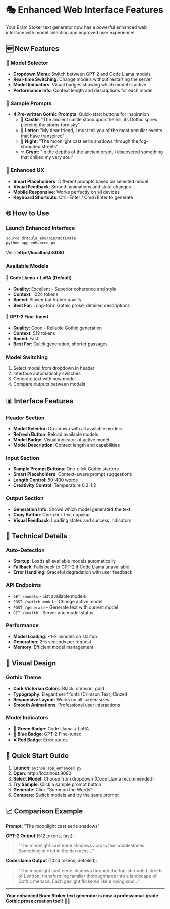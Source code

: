 # 🎭 Enhanced Web Interface Features

Your Bram Stoker text generator now has a powerful enhanced web interface with model selection and improved user experience!

## 🆕 New Features

### 🔄 **Model Selector**
- **Dropdown Menu**: Switch between GPT-2 and Code Llama models
- **Real-time Switching**: Change models without restarting the server
- **Model Indicators**: Visual badges showing which model is active
- **Performance Info**: Context length and descriptions for each model

### 📝 **Sample Prompts**
- **4 Pre-written Gothic Prompts**: Quick-start buttons for inspiration
  - 🏰 **Castle**: "The ancient castle stood upon the hill, its Gothic spires piercing the storm-torn sky"
  - 💌 **Letter**: "My dear friend, I must tell you of the most peculiar events that have transpired"
  - 🌙 **Night**: "The moonlight cast eerie shadows through the fog-shrouded streets" 
  - ⚰️ **Crypt**: "In the depths of the ancient crypt, I discovered something that chilled my very soul"

### 🎯 **Enhanced UX**
- **Smart Placeholders**: Different prompts based on selected model
- **Visual Feedback**: Smooth animations and state changes
- **Mobile Responsive**: Works perfectly on all devices
- **Keyboard Shortcuts**: Ctrl+Enter / Cmd+Enter to generate

## 🌐 **How to Use**

### Launch Enhanced Interface
```bash
source dracula_env/bin/activate
python app_enhanced.py
```

Visit: **http://localhost:8080**

### Available Models

#### 🦙 **Code Llama + LoRA** (Default)
- **Quality**: Excellent - Superior coherence and style
- **Context**: 1024 tokens
- **Speed**: Slower but higher quality
- **Best For**: Long-form Gothic prose, detailed descriptions

#### 🤖 **GPT-2 Fine-tuned** 
- **Quality**: Good - Reliable Gothic generation
- **Context**: 512 tokens  
- **Speed**: Fast
- **Best For**: Quick generation, shorter passages

### Model Switching
1. Select model from dropdown in header
2. Interface automatically switches
3. Generate text with new model
4. Compare outputs between models

## 📊 **Interface Features**

### Header Section
- **Model Selector**: Dropdown with all available models
- **Refresh Button**: Reload available models
- **Model Badge**: Visual indicator of active model
- **Model Description**: Context length and capabilities

### Input Section
- **Sample Prompt Buttons**: One-click Gothic starters
- **Smart Placeholders**: Context-aware prompt suggestions
- **Length Control**: 50-400 words
- **Creativity Control**: Temperature 0.3-1.2

### Output Section
- **Generation Info**: Shows which model generated the text
- **Copy Button**: One-click text copying
- **Visual Feedback**: Loading states and success indicators

## 🔧 **Technical Details**

### Auto-Detection
- **Startup**: Loads all available models automatically
- **Fallback**: Falls back to GPT-2 if Code Llama unavailable
- **Error Handling**: Graceful degradation with user feedback

### API Endpoints
- `GET /models` - List available models
- `POST /switch_model` - Change active model
- `POST /generate` - Generate text with current model
- `GET /health` - Server and model status

### Performance
- **Model Loading**: ~1-2 minutes on startup
- **Generation**: 2-5 seconds per request
- **Memory**: Efficient model management

## 🎨 **Visual Design**

### Gothic Theme
- **Dark Victorian Colors**: Black, crimson, gold
- **Typography**: Elegant serif fonts (Crimson Text, Cinzel)
- **Responsive Layout**: Works on all screen sizes
- **Smooth Animations**: Professional user interactions

### Model Indicators
- 🦙 **Green Badge**: Code Llama + LoRA
- 🤖 **Blue Badge**: GPT-2 Fine-tuned
- ❌ **Red Badge**: Error states

## 🚀 **Quick Start Guide**

1. **Launch**: `python app_enhanced.py`
2. **Open**: http://localhost:8080
3. **Select Model**: Choose from dropdown (Code Llama recommended)
4. **Try Sample**: Click a sample prompt button
5. **Generate**: Click "Summon the Words"
6. **Compare**: Switch models and try the same prompt

## 📈 **Comparison Example**

**Prompt**: "The moonlight cast eerie shadows"

**GPT-2 Output** (512 tokens, fast):
> "The moonlight cast eerie shadows across the cobblestones. Something stirred in the darkness..."

**Code Llama Output** (1024 tokens, detailed):
> "The moonlight cast eerie shadows through the fog-shrouded streets of London, transforming familiar thoroughfares into a landscape of Gothic menace. Each gaslight flickered like a dying soul..."

---

**Your enhanced Bram Stoker text generator is now a professional-grade Gothic prose creation tool!** 🧛✨